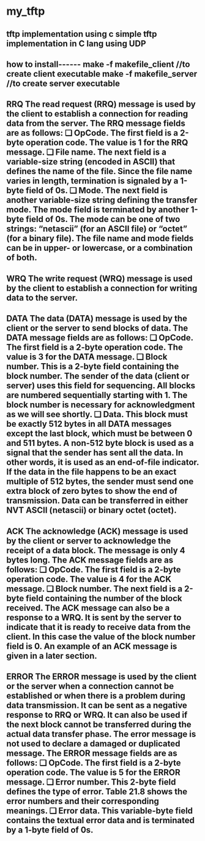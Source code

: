 # my_tftp
tftp implementation using c
simple tftp implementation in C lang using UDP
-----------------------------------------------------------------------------------------------------------

how to install------
make -f makefile_client             //to create client executable
make -f makefile_server            //to create server executable
-----------------------------------------------------------------------------------------------------------

RRQ
  The read request (RRQ) message is used by the client to establish a connection for
reading data from the server.
The RRQ message fields are as follows:
❑ OpCode. The first field is a 2-byte operation code. The value is 1 for the RRQ
message.
❑ File name. The next field is a variable-size string (encoded in ASCII) that defines
the name of the file. Since the file name varies in length, termination is signaled by
a 1-byte field of 0s.
❑ Mode. The next field is another variable-size string defining the transfer mode. The
mode field is terminated by another 1-byte field of 0s. The mode can be one of two
strings: “netascii” (for an ASCII file) or “octet” (for a binary file). The file name
and mode fields can be in upper- or lowercase, or a combination of both.
-----------------------------------------------------------------------------------------------------------

WRQ
  The write request (WRQ) message is used by the client to establish a connection for
writing data to the server.
-----------------------------------------------------------------------------------------------------------

DATA
  The data (DATA) message is used by the client or the server to send blocks of data.
The DATA message fields are as follows:
❑ OpCode. The first field is a 2-byte operation code. The value is 3 for the DATA
message.
❑ Block number. This is a 2-byte field containing the block number. The sender of
the data (client or server) uses this field for sequencing. All blocks are numbered
sequentially starting with 1. The block number is necessary for acknowledgment
as we will see shortly.
❑ Data. This block must be exactly 512 bytes in all DATA messages except the last
block, which must be between 0 and 511 bytes. A non-512 byte block is used as a
signal that the sender has sent all the data. In other words, it is used as an end-of-file
indicator. If the data in the file happens to be an exact multiple of 512 bytes, the
sender must send one extra block of zero bytes to show the end of transmission.
Data can be transferred in either NVT ASCII (netascii) or binary octet (octet).
-----------------------------------------------------------------------------------------------------------

ACK
  The acknowledge (ACK) message is used by the client or server to acknowledge
the receipt of a data block. The message is only 4 bytes long.
The ACK message fields are as follows:
❑ OpCode. The first field is a 2-byte operation code. The value is 4 for the ACK
message.
❑ Block number. The next field is a 2-byte field containing the number of the block
received.
The ACK message can also be a response to a WRQ. It is sent by the server to indicate
that it is ready to receive data from the client. In this case the value of the block number
field is 0. An example of an ACK message is given in a later section.
-----------------------------------------------------------------------------------------------------------

ERROR
  The ERROR message is used by the client or the server when a connection cannot be
established or when there is a problem during data transmission. It can be sent as a negative
response to RRQ or WRQ. It can also be used if the next block cannot be transferred
during the actual data transfer phase. The error message is not used to declare a
damaged or duplicated message.
The ERROR message fields are as follows:
❑ OpCode. The first field is a 2-byte operation code. The value is 5 for the ERROR
message.
❑ Error number. This 2-byte field defines the type of error. Table 21.8 shows the
error numbers and their corresponding meanings.
❑ Error data. This variable-byte field contains the textual error data and is terminated
by a 1-byte field of 0s.
-----------------------------------------------------------------------------------------------------------
